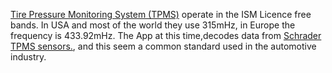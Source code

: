 [Tire Pressure Monitoring System (TPMS)](https://en.wikipedia.org/wiki/Tire-pressure_monitoring_system) operate in the ISM Licence free bands. In USA and most of the world they use 315mHz, in Europe the frequency is 433.92mHz. The App at this time,decodes data from [Schrader TPMS sensors.](https://www.schradertpms.com), and this seem a common standard used in the automotive industry.


